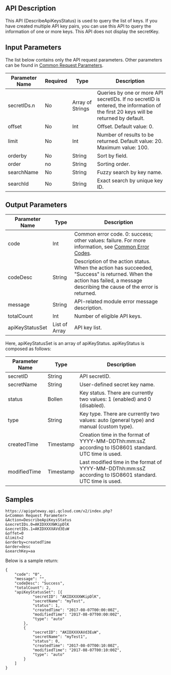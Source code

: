 ## API Description
This API (DescribeApiKeysStatus) is used to query the list of keys.
If you have created multiple API key pairs, you can use this API to query the information of one or more keys. This API does not display the secretKey.


## Input Parameters
The list below contains only the API request parameters. Other parameters can be found in [Common Request Parameters](https://intl.cloud.tencent.com/document/product/628/18814).

| Parameter Name | Required | Type | Description |
| ----------- | ---- | ---------------- | ---------------------------------------- |
| secretIDs.n | No | Array of Strings | Queries by one or more API secretIDs. If no secretID is entered, the information of the first 20 keys will be returned by default. |
| offset | No | Int | Offset. Default value: 0. |
| limit | No | Int | Number of results to be returned. Default value: 20. Maximum value: 100. |
| orderby | No | String | Sort by field. |
| order | no | String | Sorting order. |
| searchName | No | String | Fuzzy search by key name. |
| searchId | No | String | Exact search by unique key ID. |

## Output Parameters

| Parameter Name | Type | Description |
| --------------- | ------------- | ---------------------------------------- |
| code | Int | Common error code. 0: success; other values: failure. For more information, see [Common Error Codes](https://intl.cloud.tencent.com/document/product/628/18822#.E5.85.AC.E5.85.B1.E9.94.99.E8.AF.AF.E7.A0.81). |
| codeDesc | String | Description of the action status. When the action has succeeded, "Success" is returned. When the action has failed, a message describing the cause of the error is returned. |
| message | String | API-related module error message description. |
| totalCount | Int | Number of eligible API keys. |
| apiKeyStatusSet | List of Array | API key list. |

Here, apiKeyStatusSet is an array of apiKeyStatus. apiKeyStatus is composed as follows:

| Parameter Name | Type | Description |
| ------------ | --------- | ---------------------------------------- |
| secretID | String | API secretID. |
| secretName | String | User-defined secret key name. |
| status | Bollen | Key status. There are currently two values: 1 (enabled) and 0 (disabled). |
| type | String | Key type. There are currently two values: auto (general type) and manual (custom type). |
| createdTime | Timestamp | Creation time in the format of YYYY-MM-DDThh:mm:ssZ according to ISO8601 standard. UTC time is used. |
| modifiedTime | Timestamp | Last modified time in the format of YYYY-MM-DDThh:mm:ssZ according to ISO8601 standard. UTC time is used. |

## Samples 
```
https://apigateway.api.qcloud.com/v2/index.php?
&<Common Request Parameter>
&Action=DescribeApiKeysStatus
&secretIDs.0=AKIDXXXXWKipDlK
&secretIDs.1=AKIDXXXXAVd3EuW
&offet=0
&limit=2
&orderby=createdTime
&order=desc
&searchKey=aa
```
Below is a sample return:
```
{
	"code": "0",
	"message": "",
	"codeDesc": "Success",
	"totalCount": 2,
	"apiKeyStatusSet": [{
			"secretID": "AKIDXXXXWKipDlK",
			"secretName": "myTest",
			"status": 1,
			"createdTime": "2017-08-07T00:00:00Z",
			"modifiedTime": "2017-08-07T00:00:00Z",
			"type": "auto"
		},
		{
			"secretID": "AKIDXXXXAVd3EuW",
			"secretName": "myTest1",
			"status": 0,
			"createdTime": "2017-08-07T00:10:00Z",
			"modifiedTime": "2017-08-07T00:10:00Z",
			"type": "auto"
		}
	]
}
```




